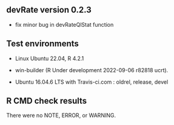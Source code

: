 ## devRate version 0.2.3
* fix minor bug in devRateQlStat function

## Test environments
* Linux Ubuntu 22.04, R 4.2.1
* win-builder (R Under development 2022-09-06 r82818 ucrt).

* Ubuntu 16.04.6 LTS with Travis-ci.com : oldrel, release, devel

## R CMD check results
There were no NOTE, ERROR, or WARNING. 
